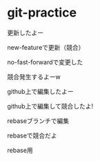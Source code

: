 # git-practice
更新したよー

new-featureで更新（競合）

no-fast-forwardで変更した

競合発生するよーw

github上で編集したよー

github上で編集して競合したよ!

rebaseブランチで編集

rebaseで競合だよ

rebase用
